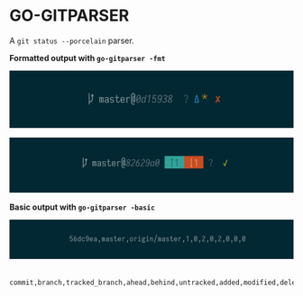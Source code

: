 GO-GITPARSER
============

A `git status --porcelain` parser.

**Formatted output with `go-gitparser -fmt`**

![formatted output screenshot](fmt_output.png)

![formatted output screenshot 2](fmt_output2.png)

**Basic output with `go-gitparser -basic`**

![basic output screenshot](basic_output.png)

```
   commit,branch,tracked_branch,ahead,behind,untracked,added,modified,deleted,renamed,copied
```
